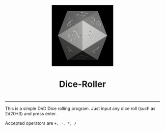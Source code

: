 <center><img src="https://raw.githubusercontent.com/Coolestcon/Dice-Roller/6aabd902fe72ec4155da75d9ec70613e82defad8/dice.gif" alt="dice gif" width="200" height="200"></center>
<center><h1>Dice-Roller<h1></center>
<hr>
<p>This is a simple DnD Dice rolling program. Just input any dice roll (such as 2d20+3) and press enter.</p>

  <p>Accepted operators are <code>+, -, *, /</code></p>
